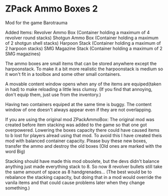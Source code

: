 # ZPack Ammo Boxes 2
Mod for the game Barotrauma

Added Items:
Revolver Ammo Box (Container holding a maximum of 4 revolver round stacks)
Shotgun Ammo Box (Container holding a maximum of 2 shotgun shell stacks)
Harpoon Stack (Container holding a maximum of 2 harpoon stacks)
SMG Magazine Stack (Container holding a maximum of 2 SMG magazines)

The ammo boxes are small items that can be stored anywhere except the harpoonstack.
To make it a bit more realistic the harpoonstack is medium so it won't fit in a toolbox and some other small containers.

A movable content window opens when any of the items are equiped(taken in had) to make reloading a little less clumsy. 
(If you find that annoying, don't equip them, just use from the inventory.)

Having two containers equiped at the same time is buggy. 
The content window of one doesn't always appear even if they are not overlapping.


If you are using the original mod ZPackAmmoBox:
The original mod was created before item stacking was added to the game so that one got overpowered.
Lowering the boxes capacity there could have caused items to b lost for players alread using that mod. 
To avoid this I have created theis mod with balanced container capacity.
Please buy these new boxes, transfer the ammo and destroy the old boxes (Old ones are marked with the word Big)

Stacking should have made this mod obsolete, but the devs didn't balance anything just made everything stack to 8. So now 8 revolver bullets still take the same amount of space as 8 handgrenades...
(The best would be to rebalance the stacking capacity, but doing that in a mod would override the vanila items and that could cause problems later when they change something.)